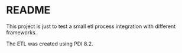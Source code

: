 # README

This project is just to test a small etl process integration with different frameworks.

The ETL was created using PDI 8.2.
